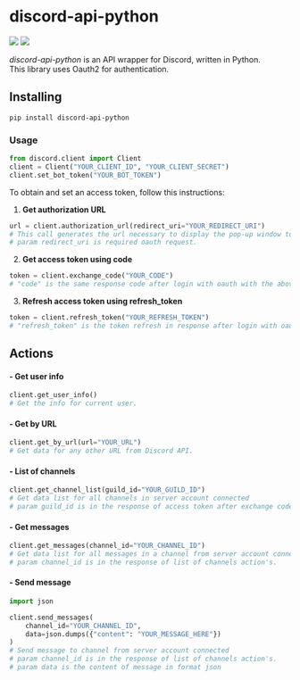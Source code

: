
# discord-api-python
![](https://img.shields.io/badge/version-0.1.0-success) ![](https://img.shields.io/badge/Python-3.8%20|%203.9%20|%203.10%20|%203.11-4B8BBE?logo=python&logoColor=white)  

*discord-api-python* is an API wrapper for Discord, written in Python.  
This library uses Oauth2 for authentication.
## Installing
```
pip install discord-api-python
```
### Usage
```python
from discord.client import Client
client = Client("YOUR_CLIENT_ID", "YOUR_CLIENT_SECRET")
client.set_bot_token("YOUR_BOT_TOKEN")
```
To obtain and set an access token, follow this instructions:
1. **Get authorization URL**
```python
url = client.authorization_url(redirect_uri="YOUR_REDIRECT_URI")
# This call generates the url necessary to display the pop-up window to perform oauth authentication
# param redirect_uri is required oauth request.
```
2. **Get access token using code**
```python
token = client.exchange_code("YOUR_CODE")
# "code" is the same response code after login with oauth with the above url.
```

3. **Refresh access token using refresh_token**
```python
token = client.refresh_token("YOUR_REFRESH_TOKEN")
# "refresh_token" is the token refresh in response after login with oauth with the above url.
```

## Actions

#### - Get user info
```python
client.get_user_info()
# Get the info for current user.
```
#### - Get by URL
```python
client.get_by_url(url="YOUR_URL")
# Get data for any other URL from Discord API.
```
#### - List of channels
```python
client.get_channel_list(guild_id="YOUR_GUILD_ID")
# Get data list for all channels in server account connected
# param guild_id is in the response of access token after exchange code authorization.
```
#### - Get messages
```python
client.get_messages(channel_id="YOUR_CHANNEL_ID")
# Get data list for all messages in a channel from server account connected
# param channel_id is in the response of list of channels action's.
```

#### - Send message

```python
import json

client.send_messages(
    channel_id="YOUR_CHANNEL_ID", 
    data=json.dumps({"content": "YOUR_MESSAGE_HERE"})
)
# Send message to channel from server account connected
# param channel_id is in the response of list of channels action's.
# param data is the content of message in format json
```
